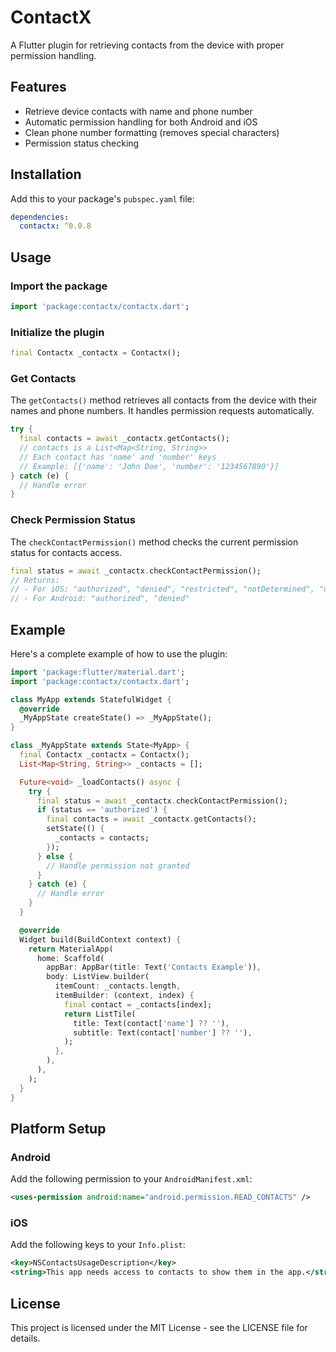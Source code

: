 # ContactX

A Flutter plugin for retrieving contacts from the device with proper permission handling.

## Features

- Retrieve device contacts with name and phone number
- Automatic permission handling for both Android and iOS
- Clean phone number formatting (removes special characters)
- Permission status checking

## Installation

Add this to your package's `pubspec.yaml` file:

```yaml
dependencies:
  contactx: ^0.0.8
```

## Usage

### Import the package

```dart
import 'package:contactx/contactx.dart';
```

### Initialize the plugin

```dart
final Contactx _contactx = Contactx();
```

### Get Contacts

The `getContacts()` method retrieves all contacts from the device with their names and phone numbers. It handles permission requests automatically.

```dart
try {
  final contacts = await _contactx.getContacts();
  // contacts is a List<Map<String, String>>
  // Each contact has 'name' and 'number' keys
  // Example: [{'name': 'John Doe', 'number': '1234567890'}]
} catch (e) {
  // Handle error
}
```

### Check Permission Status

The `checkContactPermission()` method checks the current permission status for contacts access.

```dart
final status = await _contactx.checkContactPermission();
// Returns:
// - For iOS: "authorized", "denied", "restricted", "notDetermined", "unknown"
// - For Android: "authorized", "denied"
```

## Example

Here's a complete example of how to use the plugin:

```dart
import 'package:flutter/material.dart';
import 'package:contactx/contactx.dart';

class MyApp extends StatefulWidget {
  @override
  _MyAppState createState() => _MyAppState();
}

class _MyAppState extends State<MyApp> {
  final Contactx _contactx = Contactx();
  List<Map<String, String>> _contacts = [];

  Future<void> _loadContacts() async {
    try {
      final status = await _contactx.checkContactPermission();
      if (status == 'authorized') {
        final contacts = await _contactx.getContacts();
        setState(() {
          _contacts = contacts;
        });
      } else {
        // Handle permission not granted
      }
    } catch (e) {
      // Handle error
    }
  }

  @override
  Widget build(BuildContext context) {
    return MaterialApp(
      home: Scaffold(
        appBar: AppBar(title: Text('Contacts Example')),
        body: ListView.builder(
          itemCount: _contacts.length,
          itemBuilder: (context, index) {
            final contact = _contacts[index];
            return ListTile(
              title: Text(contact['name'] ?? ''),
              subtitle: Text(contact['number'] ?? ''),
            );
          },
        ),
      ),
    );
  }
}
```

## Platform Setup

### Android

Add the following permission to your `AndroidManifest.xml`:

```xml
<uses-permission android:name="android.permission.READ_CONTACTS" />
```

### iOS

Add the following keys to your `Info.plist`:

```xml
<key>NSContactsUsageDescription</key>
<string>This app needs access to contacts to show them in the app.</string>
```

## License

This project is licensed under the MIT License - see the LICENSE file for details.
